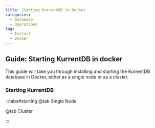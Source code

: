 ```yaml
---
title: Starting KurrentDB in Docker
categories:
  - Database
  - Operations
tag:
  - Install
  - Docker
---
```



## Guide: Starting KurrentDB in docker

This guide will take you through installing and starting the KurrentDB database in Docker, either as a single node or as a cluster.
<!-- more -->

<!-- @include: ../snippets/start_KurrentDB.snippet.md#requirements -->

### Starting KurrentDB

:::tabs#starting
@tab Single Node
<!-- @include: ../snippets/start_KurrentDB.snippet.md#singlenode -->

@tab Cluster
<!-- @include: ../snippets/start_KurrentDB.snippet.md#cluster -->
:::